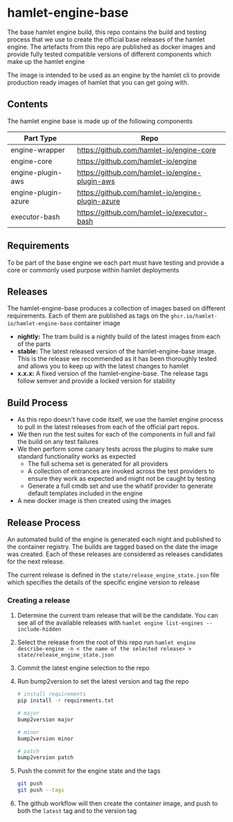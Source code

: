 # hamlet-engine-base

The base hamlet engine build, this repo contains the build and testing process that we use to create the official base releases of the hamlet engine.
The artefacts from this repo are published as docker images and provide fully tested compatible versions of different components which make up the hamlet engine

The image is intended to be used as an engine by the hamlet cli to provide production ready images of hamlet that you can get going with.

## Contents

The hamlet engine base is made up of the following components

| Part Type           | Repo                                             |
|---------------------|--------------------------------------------------|
| engine-wrapper      | https://github.com/hamlet-io/engine-core         |
| engine-core         | https://github.com/hamlet-io/engine              |
| engine-plugin-aws   | https://github.com/hamlet-io/engine-plugin-aws   |
| engine-plugin-azure | https://github.com/hamlet-io/engine-plugin-azure |
| executor-bash       | https://github.com/hamlet-io/executor-bash       |

## Requirements

To be part of the base engine we each part must have testing and provide a core or commonly used purpose within hamlet deployments

## Releases

The hamlet-engine-base produces a collection of images based on different requirements. Each of them are published as tags on the `ghcr.io/hamlet-io/hamlet-engine-base` container image

- **nightly:** The tram build is a nightly build of the latest images from each of the parts
- **stable:** The latest released version of the hamlet-engine-base image. This is the release we recommended as it has been thoroughly tested and allows you to keep up with the latest changes to hamlet
- **x.x.x:** A fixed version of the hamlet-engine-base. The release tags follow semver and provide a locked version for stability

## Build Process

- As this repo doesn't have code itself, we use the hamlet engine process to pull in the latest releases from each of the official part repos.
- We then run the test suites for each of the components in full and fail the build on any test failures
- We then perform some canary tests across the plugins to make sure standard functionality works as expected
  - The full schema set is generated for all providers
  - A collection of entrances are invoked across the test providers to ensure they work as expected and might not be caught by testing
  - Generate a full cmdb set and use the whatif provider to generate default templates included in the engine
- A new docker image is then created using the images

## Release Process

An automated build of the engine is generated each night and published to the container registry. The builds are tagged based on the date the image was created.
Each of these releases are considered as releases candidates for the next release.

The current release is defined in the `state/release_engine_state.json` file which specifies the details of the specific engine version to release

### Creating a release

1. Determine the current tram release that will be the candidate. You can see all of the available releases with `hamlet engine list-engines --include-hidden`
2. Select the release from the root of this repo run `hamlet engine describe-engine -n < the name of the selected release> > state/release_engine_state.json`
3. Commit the latest engine selection to the repo
4. Run bump2version to set the latest version and tag the repo

    ```bash
    # install requirements
    pip install -r requirements.txt
    ```

    ```bash
    # major
    bump2version major

    # minor
    bump2version minor

    # patch
    bump2version patch
    ```

5. Push the commit for the engine state and the tags

    ```bash
    git push
    git push --tags
    ```

6. The github workflow will then create the container image, and push to both the `latest` tag and to the version tag
